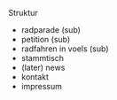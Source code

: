 Struktur
- radparade (sub)
- petition (sub)
- radfahren in voels (sub)
- stammtisch
- (later) news
- kontakt 
- impressum

